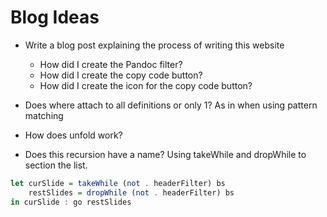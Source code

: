 # Blog Ideas

- Write a blog post explaining the process of writing this website
    - How did I create the Pandoc filter?
    - How did I create the copy code button?
    - How did I create the icon for the copy code button?

- Does where attach to all definitions or only 1? As in when using pattern matching
- How does unfold work?
- Does this recursion have a name? Using takeWhile and dropWhile to section the list.
```haskell
let curSlide = takeWhile (not . headerFilter) bs
    restSlides = dropWhile (not . headerFilter) bs
in curSlide : go restSlides
```